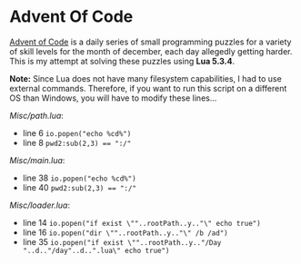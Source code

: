# Advent Of Code

[Advent of Code](http://adventofcode.com) is a daily series of small programming puzzles for a variety of skill levels for the month of december, each day allegedly getting harder. This is my attempt at solving these puzzles using **Lua 5.3.4**.

**Note:** Since Lua does not have many filesystem capabilities, I had to use external commands. Therefore, if you want to run this script on a different OS than Windows, you will have to modify these lines...

_Misc/path.lua_:

* line 6 `io.popen("echo %cd%")`
* line 8 `pwd2:sub(2,3) == ":/"`

_Misc/main.lua_:

* line 38 `io.popen("echo %cd%")`
* line 40 `pwd2:sub(2,3) == ":/"`

_Misc/loader.lua_:

* line 14 `io.popen("if exist \""..rootPath..y.."\" echo true")`
* line 16 `io.popen("dir \""..rootPath..y.."\" /b /ad")`
* line 35 `io.popen("if exist \""..rootPath..y.."/Day "..d.."/day"..d..".lua\" echo true")`